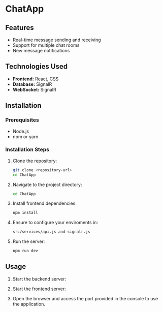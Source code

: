 # ChatApp

## Features
- Real-time message sending and receiving
- Support for multiple chat rooms
- New message notifications

## Technologies Used
- **Frontend:** React, CSS
- **Database:** SignalR
- **WebSocket:** SignalR

## Installation

### Prerequisites
- Node.js
- npm or yarn

### Installation Steps
1. Clone the repository:
    ```bash
    git clone <repository-url>
    cd ChatApp
    ```
2. Navigate to the project directory:
    ```bash
    cd ChatApp
    ```
3. Install frontend dependencies:
    ```bash
    npm install
    ```
4. Ensure to configure your enviroments in:
    ```bash
    src/services/api.js and signalr.js
    ```
5. Run the server:
    ```bash
    npm run dev
    ```

## Usage
1. Start the backend server:

2. Start the frontend server:

3. Open the browser and access the port provided in the console to use the application.
